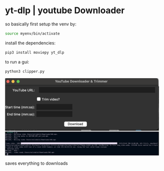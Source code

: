 # yt-dlp | youtube Downloader

so basically first setup the venv by:

```sh
source myenv/bin/activate
```

install the dependencies:

```sh
pip3 install moviepy yt_dlp
```

to run a gui:

```sh
python3 clipper.py
```

![img](./a.png)
![img](./b.png)

saves everything to downloads
